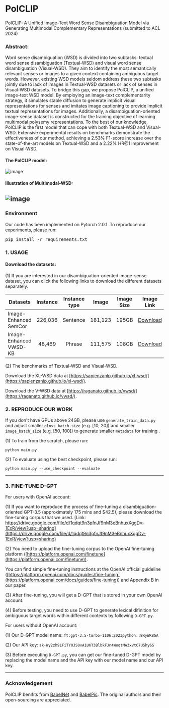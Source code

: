 # PolCLIP
PolCLIP: A Unified Image-Text Word Sense Disambiguation Model via Generating Multimodal Complementary Representations (submitted to ACL 2024)

### Abstract:
Word sense disambiguation (WSD) is divided into two subtasks: textual word sense disambiguation (Textual-WSD) and visual word sense disambiguation (Visual-WSD). They aim to identify the most semantically relevant senses or images to a given context containing ambiguous target words. However, existing WSD models seldom address these two subtasks jointly due to lack of images in Textual-WSD datasets or lack of senses in Visual-WSD datasets. To bridge this gap, we propose PolCLIP, a unified image-text WSD model. By employing an image-text complementarity strategy, it simulates stable diffusion to generate implicit visual representations for senses and imitates image captioning to provide implicit textual representations for images. Additionally, a disambiguation-oriented image-sense dataset is constructed for the training objective of learning multimodal polysemy representations. To the best of our knowledge, PolCLIP is the first model that can cope with both Textual-WSD and Visual-WSD. Extensive experimental results on benchmarks demonstrate the effectiveness of our method, achieving a 2.53% F1-score increase over the state-of-the-art models on Textual-WSD and a 2.22% HR@1 improvement on Visual-WSD.


#### The PolCLIP model:
![image](./model.png)

#### Illustration of Multimodal-WSD:
![image](./mwsd.png)
---

### Environment
Our code has been implemented on Pytorch 2.0.1. To reproduce our experiments, please run: <pre/>pip install -r requirements.txt</pre> 

### 1. USAGE
#### Download the datasets: 
(1) If you are interested in our disambiguation-oriented image-sense dataset, you can click the following links to download the different datasets separately.

Datasets | Instance | Instance type | Image | Image Size | Image Link | Metadata Size | Metadata Link
--- | :---: | :---: | :---: | :---: | :---: | :---: | :---:
Image-Enhanced SemCor | 226,036 | Sentence | 181,123 | 195GB | [Download](https://pan.baidu.com/s/1f67hkkh0NxBpA6BffSkV2w?pwd=un3u) | 3.06GB | [Download](https://drive.google.com/file/d/1l5rBOQDXoTbeW0AXQWA8aGTld3O6lQGt/view?usp=sharing)
Image-Enhanced VWSD-KB | 48,469 | Phrase | 111,575 | 108GB | [Download](https://pan.baidu.com/s/1f67hkkh0NxBpA6BffSkV2w?pwd=un3u) | 0.97GB | [Download](https://drive.google.com/file/d/1aRWlUg36IaaBF774CpCyqAtnOh11E-2u/view?usp=sharing)

(2) The benchmarks of Textual-WSD and Visual-WSD.

Download the XL-WSD data at [https://sapienzanlp.github.io/xl-wsd/](https://sapienzanlp.github.io/xl-wsd/).

Download the V-WSD data at [https://raganato.github.io/vwsd/](https://raganato.github.io/vwsd/).

### 2. REPRODUCE OUR WORK
If you don't have GPUs above 24GB, please use `generate_train_data.py` and adjust smaller `gloss_batch_size` (e.g. [10, 20]) and smaller `image_batch_size` (e.g. [50, 100]) to generate smaller `metadata` for training .

(1) To train from the scratch, please run:
```.
python main.py
```

(2) To evaluate using the best checkpoint, please run:
```.
python main.py --use_checkpoint --evaluate 
```

---

### 3. FINE-TUNE D-GPT
For users with OpenAI account:

(1) If you want to reproduce the process of fine-tuning a disambiguation-oriented GPT-3.5 (approximately 175 mins and $42.5), please download the fine-tuning corpus that we used. [Link: https://drive.google.com/file/d/1qdqt9n3pfnJf9nM3eBnhuxXggDv-1ExR/view?usp=sharing](https://drive.google.com/file/d/1qdqt9n3pfnJf9nM3eBnhuxXggDv-1ExR/view?usp=sharing)

(2) You need to upload the fine-tuning corpus to the OpenAI fine-tuning platform ([https://platform.openai.com/finetune](https://platform.openai.com/finetune)). 

You can find simple fine-tuning instructions at the OpenAI official guideline ([https://platform.openai.com/docs/guides/fine-tuning](https://platform.openai.com/docs/guides/fine-tuning)) and Appendix B in our paper.

(3) After fine-tuning, you will get a D-GPT that is stored in your own OpenAI account.

(4) Before testing, you need to use D-GPT to generate lexical difinition for ambiguous target words within different contexts by following `D-GPT.py`.

For users without OpenAI account:

(1) Our D-GPT model name: `ft:gpt-3.5-turbo-1106:2023python::8RyWR8GA`

(2) Our API key: `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`

(3) Before executing `D-GPT.py`, you can get our fine-tuned D-GPT model by replacing the model name and the API key with our model name and our API key.

---

### Acknowledgement
PolCLIP benifits from [BabelNet](https://babelnet.org/) and [BabelPic](https://sapienzanlp.github.io/babelpic/). The original authors and their open-sourcing are appreciated.
